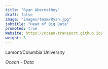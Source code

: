 ```yaml
---
title: "Ryan Abernathey"
draft: false
image: "images/team/Ryan.jpg"
jobtitle: "Head of Big Data"
promoted: true
Website: https://ocean-transport.github.io/
weight: 5
---
```



Lamont/Columbia University

*Ocean - Data*

